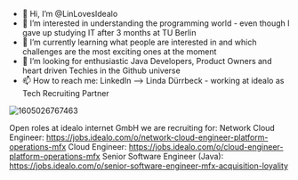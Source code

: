 - 👋 Hi, I’m @LinLovesIdealo
- 👀 I’m interested in understanding the programming world - even though I gave up studying IT after 3 months at TU Berlin
- 🌱 I’m currently learning what people are interested in and which challenges are the most exciting ones at the moment
- 💞️ I’m looking for enthusiastic Java Developers, Product Owners and heart driven Techies in the Github universe
- 📫 How to reach me: LinkedIn --> Linda Dürrbeck - working at idealo as Tech Recruiting Partner


![1605026767463](https://user-images.githubusercontent.com/101591022/158231439-7e2511bd-4af2-4f0e-b372-0e4481a8a4fe.jpeg)


Open roles at idealo internet GmbH we are recruiting for:
Network Cloud Engineer: https://jobs.idealo.com/o/network-cloud-engineer-platform-operations-mfx
Cloud Engineer: https://jobs.idealo.com/o/cloud-engineer-platform-operations-mfx
Senior Software Engineer (Java): https://jobs.idealo.com/o/senior-software-engineer-mfx-acquisition-loyality
<!---
LinLovesIdealo/LinLovesIdealo is a ✨ special ✨ repository because its `README.md` (this file) appears on your GitHub profile.
You can click the Preview link to take a look at your changes.
--->


